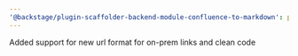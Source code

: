```yaml
---
'@backstage/plugin-scaffolder-backend-module-confluence-to-markdown': patch
---
```


Added support for new url format for on-prem links and clean code
